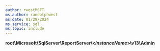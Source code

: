```yaml
---
author: rwestMSFT
ms.author: randolphwest
ms.date: 01/29/2024
ms.service: sql
ms.topic: include
---
```

   **root\Microsoft\SqlServer\ReportServer\\<*InstanceName*>\v13\Admin**  
